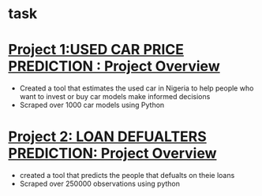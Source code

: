 # task

# [Project 1:USED CAR PRICE PREDICTION : Project Overview](https://github.com/gabrieliyeh/task/blob/main/Car_Prediction_Analysis.ipynb)
* Created a tool that estimates the used car in Nigeria to help people who want to invest or buy car models make informed decisions
* Scraped over 1000 car models using Python

# [Project 2: LOAN DEFUALTERS PREDICTION: Project Overview](https://github.com/gabrieliyeh/task/blob/904935615efd33e52f3e952106d7ea46fa7ee2a7/LOAN_DEFAULTERS_ANALYSIS.ipynb)
* created a tool that predicts the people that defualts on theie loans
* Scraped over 250000 observations using python
